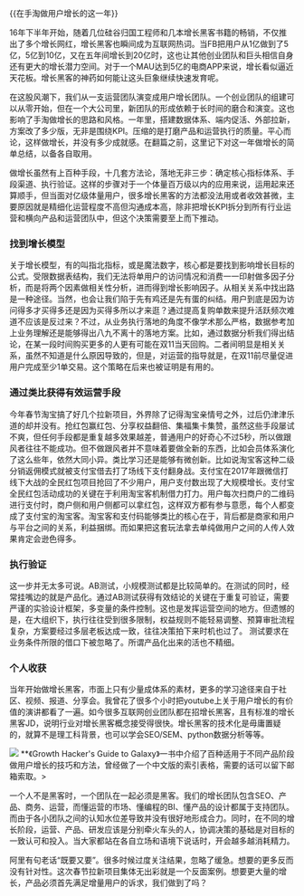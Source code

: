 
{{在手淘做用户增长的这一年}}

16年下半年开始，随着几位硅谷归国工程师和几本增长黑客书籍的畅销，不仅推出了多个增长网红，增长黑客也瞬间成为互联网热词。当FB把用户从1亿做到了5亿，5亿到10亿，又在五年间增长到20亿时，这也让其他创业团队和巨头相信自身还有更大的增长潜力空间。对于一个MAU达到5亿的电商APP来说，增长看似逼近天花板。增长黑客的神药如何能让这头巨象继续快速发育呢。

在这股风潮下，我们从一支运营团队演变成用户增长团队。一个创业团队的组建可以从零开始，但在一个大公司里，新团队的形成依赖于长时间的磨合和演变。这也影响了手淘做增长的思路和风格。一年里，搭建数据体系、端内促活、外部拉新，方案改了多少版，无非是围绕KPI。压缩的是打磨产品和运营执行的质量。平心而论，这样做增长，并没有多少成就感。在翻篇之前，这里记下对这一年做增长的简单总结，以备各自取用。  

做增长虽然有上百种手段，十几套方法论，落地无非三步：确定核心指标体系、手段渠道、执行验证。这样的步骤对于一个体量百万级以内的应用来说，运用起来还算顺手，但当面对亿级体量用户，很多增长黑客的方法都没法用或者收效甚微，主要原因就是精细化运营程度不高但沟通成本高，除非把增长KPI拆分到所有行业运营和横向产品和运营团队中，但这个决策需要至上而下推动。

### 找到增长模型
关于增长模型，有的叫指北指标，或是魔法数字，核心都是要找到影响增长目标的公式。受限数据表结构，我们无法将单用户的访问情况和消费一一印射做多因子分析，而是将两个因素做相关性分析，进而得到增长影响因子。从相关关系中找出路是一种途径。当然，也会让我们陷于先有鸡还是先有蛋的纠结。用户到底是因为访问得多才买得多还是因为买得多所以才来逛？通过提高复购单数来提升活跃频次难道不应该是反过来？不过，从业务执行落地的角度不像学术那么严格，数据参考加上业务理解还是能够得出八九不离十的落地方案。比如，通过数据分析我们得出结论，在某一段时间购买更多的人更有可能在双11当天回购。二者间明显是相关关系，虽然不知道是什么原因导致的，但是，对运营的指导就是，在双11前尽量促进用户完成至少1单交易。这个策略在后来也被证明是有用的。  

### 通过类比获得有效运营手段
今年春节淘宝搞了好几个拉新项目，外界除了记得淘宝亲情号之外，过后仍津津乐道的却并没有。抢红包赢红包、分享权益翻倍、集福集卡集赞，虽然这些手段屡试不爽，但任何手段都是重复越多效果越差，普通用户的好奇心不过5秒，所以做跟风者往往不能成功。但不做跟风者并不意味着要做全新的东西，比如会员体系演化了这么些年，依然大同小异。类比学习还是能够有微创新。比如说淘宝客这种二级分销返佣模式就被支付宝借去打了场线下支付翻身战。支付宝在2017年跟微信打线下大战的全民红包项目抢回了不少用户，用户支付数出现了大规模增长。支付宝全民红包活动成功的关键在于利用淘宝客机制借力打力。用户每次扫商户的二维码进行支付时，商户侧和用户侧都可以拿红包，这样双方都有参与意愿，每个人都变成了支付宝的淘宝客。淘宝客和支付码能够类比的核心在于，背后都是商家和用户与平台之间的关系，利益捆绑。而如果把这套玩法拿去单纯做用户之间的人传人效果肯定会逊色得多。  

### 执行验证
这一步并无太多可说。AB测试，小规模测试都是比较简单的。在测试的同时，经常挂嘴边的就是产品化。通过AB测试获得有效结论的关键在于重复可验证，需要严谨的实验设计框架，多变量的条件控制。这也是发挥运营空间的地方。但遗憾的是，在大组织下，执行往往受到很多限制，权益规则不能轻易调整、预算审批流程复杂，方案要经过多层老板达成一致，往往决策拍下来时机也过了。 测试要求在业务条件所限的借口下被忽略了。所谓产品化出来的活也不精细。

### 个人收获
当年开始做增长黑客，市面上只有少量成体系的素材，更多的学习途径来自于社区、视频、报道、分享会。我曾花了很多个小时把youtube上关于用户增长的有价值的演讲都看了一遍。如今很多互联网创业团队都在招增长黑客，且有标准的增长黑客JD，说明行业对增长黑客概念接受得很快。增长黑客的技术化是毋庸置疑的，就算不是理工科背景，也可以学会SEO/SEM、python数据分析等等。  

<img src="{{site.filePath.image}}/filename " />
 **《Growth Hacker's Guide to Galaxy》一书中介绍了百种适用于不同产品阶段做用户增长的技巧和方法，曾经做了一个中文版的索引表格，需要的话可以留下邮箱索取。>

一个人不是黑客时，一个团队在一起必须是黑客。我们的增长团队包含SEO、产品、商务、运营，而懂运营的市场、懂编程的BI、懂产品的设计都属于支持团队。而由于各小团队之间的认知水位差导致并没有很好地形成合力。同时，在不同的增长阶段，运营、产品、研发应该是分别牵火车头的人，协调决策的基础是对目标的一致认可和投入。当大家都站在各自立场和语境下说话时，开会越多越消耗精力。

阿里有句老话“既要又要”。很多时候过度关注结果，忽略了缓急。想要的更多反而没有针对性。这次春节拉新项目集体无出彩就是一个反面案例。想要更大量的增长，产品必须首先满足增量用户的诉求，我们做到了吗？
